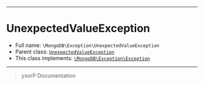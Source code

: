 ***

# UnexpectedValueException





* Full name: `\MongoDB\Exception\UnexpectedValueException`
* Parent class: [`UnexpectedValueException`](../Driver/Exception/UnexpectedValueException.md)
* This class implements:
[`\MongoDB\Exception\Exception`](./Exception.md)






***
> yxorP Documentation
